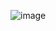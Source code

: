 ![image](https://user-images.githubusercontent.com/77222540/216674569-85d0823a-637c-418f-aea9-9e6d6e5361bc.png)
